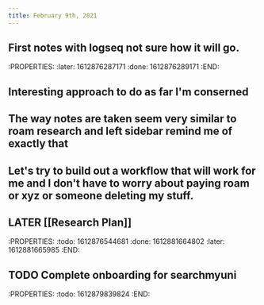 ```yaml
---
title: February 9th, 2021
---
```


## First notes with logseq not sure how it will go.
:PROPERTIES:
:later: 1612876287171
:done: 1612876289171
:END:
## Interesting approach to do as far I'm conserned
## The way notes are taken seem very similar to roam research and left sidebar remind me of exactly that
## Let's try to build out a workflow that will work for me and I don't have to worry about paying roam or xyz or someone deleting my stuff.
## LATER [[Research Plan]]
:PROPERTIES:
:todo: 1612876544681
:done: 1612881664802
:later: 1612881665985
:END:
## TODO Complete onboarding for searchmyuni
:PROPERTIES:
:todo: 1612879839824
:END:
